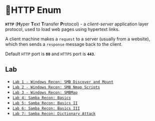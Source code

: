 # 🔬HTTP Enum

**`HTTP`** (**H**yper **T**ext **T**ransfer **P**rotocol) - a _client-server_ application layer protocol, used to load web pages using hypertext links.

A client machine makes a `request` to a server (usually from a website), which then sends a `response` message back to the client.

Default `HTTP` port is **`80`** and `HTTPS` port is **`443`**.



## Lab

* [`Lab 1 - Windows Recon: SMB Discover and Mount`](../smb-enum/windows-recon-smb-discover-and-mount.md)
* [`Lab 2 - Windows Recon: SMB Nmap Scripts`](../smb-enum/windows-recon-smb-nmap-scripts.md)
* [`Lab 3 - Windows Recon: SMBMap`](../smb-enum/windows-recon-smbmap.md)
* [`Lab 4: Samba Recon: Basics`](../smb-enum/samba-recon-basics.md)
* [`Lab 5: Samba Recon: Basics II`](../smb-enum/samba-recon-basics-ii.md)
* [`Lab 6: Samba Recon: Basics III`](../smb-enum/samba-recon-basics-iii.md)
* [`Lab 7: Samba Recon: Dictionary Attack`](../smb-enum/samba-recon-dictionary-attack.md)
